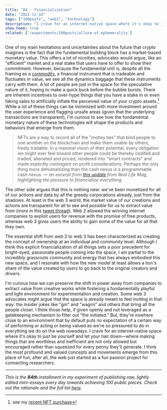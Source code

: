 ```yaml
---
title: "84 - financialization"
date: "2021-11-14"
tags: ["100posts", "web3", "technology"]
description: "I crave for an internet-native space where it's okay to just be yourself and let your hair down—where making things that are worthless and inefficient are not only allowed but encouraged rather than squeezed for every penny they'll generate."
show_home: true
related: ['/experiments/100posts/allure-of-ephemerality']
---
```


One of my main hesitations and uncertainties about the future that crypto imagines is the fact that the fundamental building block has a market-based monetary value. This offers a lot of niceities, advocates would argue, like an "efficient" market and a real stake that users have to offer to show their commitment. However, because the fundamental unit is, despite all the framing as a [commodity](https://www.sofi.com/blog/crypto-commodity-vs-security/), a financial instrument that is tradeable and fluctuates in value, we see all the dynamics baggage that these instruments carry with them. A lot of people are just in the space for the speculative nature of it, hoping to make a quick buck before the bubble bursts. There are inherent incentives to over-hype things that you have a stake in or even faking sales to artificially inflate the perceived value of your crypto assets.[^1] While a lot of these things can be minimized with more investment around the user experience and flagging unsafe areas (given that the underlying transactions are transparent), I'm curious to see how the fundamental monetary nature of these technologies will shape the products and behaviors that emerge from them. 

> NFTs are a way to record all of the "motley ties" that bind people to one another on the blockchain and make them usable by others, freely tradable. In a maximal vision of their potential, every obligation we might ever feel toward other people could be thereby codifed and traded, alienated and priced, rendered into "smart contracts" and made explicitly contingent on profit considerations. Perhaps the only thing more dehumanizing than the cash nexus is a programmable cash nexus.
— *an excerpt from [this update](https://tinyletter.com/reallifemag/letters/gonna-fly-now) from Real Life Mag, highlighting the pressure to financialize everything*

The other side argues that this is nothing new: we've been monetized for all of our actions and data by all the greedy corporations already, just from the shadows. At least in the web 3 world, the market value of our creations and actions are transparent for all to see and *possible* for us to extract value from (more in this [tweet thread](https://twitter.com/matdryhurst/status/1433381005193367552?s=20)). Web 2 allowed the winning internet companies to exploit users for revenue with the promise of  free products, whereas web 3 gives users the ability to gain some of the value for all that they own. 

The essential shift from web 2 to web 3 has been characterized as creating the concept of ownership at an individual and community level. Although I think this explicit financialization of all things sets a poor precedent for bright-eyed, passionate people coming into the space, I am partial to the incredibly grassroots community and energy that has always embodied this new space, and I resonate with how the new model at least allows a lion's share of the value created by users to go back to the original creators and drivers.

I'm curious how we can preserve the shift in power away from companies to extract value from creative works while fostering a fundamentally playful and light environment for experimentation and creation. Some web 3 advocates might argue that the space is already meant to feel inviting in that way: the insider jokes like "gm" and "wagmi" and others that bring all the people closer. I think those help, if given openly and not leveraged as a gatekeeping mechanism to filter out "the initiated." But, they're nowhere close to an environment that by default puts no expectation of a certain way of performing or acting or being valued as we're so pressured to do in everything we do on the web nowadays. I crave for an internet-native space where it's okay to just be yourself and let your hair down—where making things that are worthless and inefficient are not only allowed but encouraged rather than squeezed for every penny they'll generate. I think the most profound and valued concepts and movements emerge from this place of fun; after all, the web just started as a fun passion project for connecting researchers.

[^1]: see my [recent NFT purchase](/experiments/100posts/allure-of-ephemerality)

---
*This is the **84th** installment in my experiment of publishing raw, lightly edited mini-essays every day towards achieving 100 public pieces. Check out the rationale and the full list [here](/experiments/100posts/)*.
